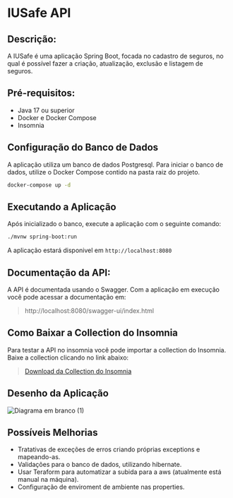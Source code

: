 # IUSafe API

## Descrição:

A IUSafe é uma  aplicação Spring Boot, focada no cadastro de seguros, no qual é possível fazer a criação, atualização, exclusão e listagem de seguros.

## Pré-requisitos:

- Java 17 ou superior
- Docker e Docker Compose
- Insomnia

## Configuração do Banco de Dados

A aplicação utiliza um banco de dados Postgresql. 
Para iniciar o banco de dados, utilize o Docker Compose contido na pasta raiz do projeto.

```bash
docker-compose up -d
```

## Executando a Aplicação

Após inicializado o banco, execute a aplicação com o seguinte comando:

```bash
./mvnw spring-boot:run
```

A aplicação estará disponivel em `http://localhost:8080`

## Documentação da API:

A API é documentada usando o Swagger. Com a aplicação em execução você pode acessar a documentação em:
> http://localhost:8080/swagger-ui/index.html


## Como Baixar a Collection do Insomnia

Para testar a API no insomnia você pode importar a collection do Insomnia.
Baixe a collection clicando no link abaixo:
> [Download da Collection do Insomnia](./docs/iuSafeCollection.json)


## Desenho da Aplicação
![Diagrama em branco (1)](https://github.com/Anajbritos/IUSafe/assets/92999938/4d08bbe1-8e55-47ae-8bd5-50c695d5d71d)

## Possíveis Melhorias
- Tratativas de exceções de erros criando próprias exceptions e mapeando-as.
- Validações para o banco de dados, utilizando hibernate.
- Usar Teraform para automatizar a subida para a aws (atualmente está manual na máquina).
- Configuração de enviroment de ambiente nas properties.



